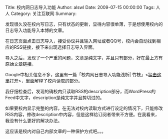 Title: 校内网日志导入功能
Author: alswl
Date: 2009-07-15 00:00:00
Tags: 人人
Category: 关注互联网
Summary: 

发现很久没在校内写日志，只有状态的更新，显得内容很单薄，于是想使用校内的日志导入功能导入本博的文章。

在日志页面点击日志导入，接受协议并且输入网址或者QQ号，校内会自动找到相应的RSS链接，接下来出现选择日志导入界面。

导入之后，发现了一个严重的问题，文章是纯文字，并且只有部分，好在最上方有原始文章链接。

Google中相关信息不多，这里有一篇「校内网日志导入功能浅析|
竹枝」<[猛击这里打开](http://blog.anyshpm.com/archives/21)>，里面解释了校内读取的部分。

我仔细检查后，发现的确校内只读取RSS的description部分，而WordPress的Feed中文字，description是纯文字并且剪切过的。

如果要校内显示完整的内容，在无法对校内读取方式进行设定的情况下，只能修改RSS内容，修改description中内容，但是这样给订阅者带来不方便。在我看来，
我没有什么更好的解决办法。

这应该是校内对自己内部文章的一种保护方式吧。。。

